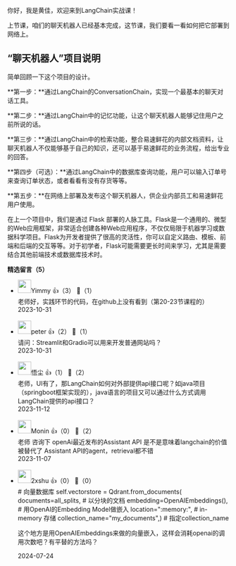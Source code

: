 你好，我是黄佳，欢迎来到LangChain实战课！

上节课，咱们的聊天机器人已经基本完成，这节课，我们要看一看如何把它部署到网络上。

## “聊天机器人”项目说明

简单回顾一下这个项目的设计。

**第一步：**通过LangChain的ConversationChain，实现一个最基本的聊天对话工具。

**第二步：**通过LangChain中的记忆功能，让这个聊天机器人能够记住用户之前所说的话。

**第三步：**通过LangChain中的检索功能，整合易速鲜花的内部文档资料，让聊天机器人不仅能够基于自己的知识，还可以基于易速鲜花的业务流程，给出专业的回答。

**第四步（可选）：**通过LangChain中的数据库查询功能，用户可以输入订单号来查询订单状态，或者看看有没有存货等等。

**第五步：**在网络上部署及发布这个聊天机器人，供企业内部员工和易速鲜花用户使用。

在上一个项目中，我们是通过 Flask 部署的人脉工具。Flask是一个通用的、微型的Web应用框架，非常适合创建各种Web应用程序，不仅仅局限于机器学习或数据科学项目。Flask为开发者提供了很高的灵活性，你可以自定义路由、模板、前端和后端的交互等等。对于初学者，Flask可能需要更长时间来学习，尤其是需要结合其他前端技术或数据库技术时。
<div><strong>精选留言（5）</strong></div><ul>
<li><img src="https://static001.geekbang.org/account/avatar/00/11/f6/a0/8ea0bfba.jpg" width="30px"><span>Yimmy</span> 👍（3） 💬（1）<div>老师好，实践环节的代码，在github上没有看到（第20-23节课程的）</div>2023-10-31</li><br/><li><img src="https://static001.geekbang.org/account/avatar/00/10/25/87/f3a69d1b.jpg" width="30px"><span>peter</span> 👍（2） 💬（1）<div>请问：Streamlit和Gradio可以用来开发普通网站吗？</div>2023-10-31</li><br/><li><img src="https://static001.geekbang.org/account/avatar/00/21/67/fe/5d17661a.jpg" width="30px"><span>悟尘</span> 👍（1） 💬（2）<div>老师，UI有了，那LangChain如何对外部提供api接口呢？如java项目（springboot框架实现的），java语言的项目又可以通过什么方式调用LangChain提供的api接口？</div>2023-11-12</li><br/><li><img src="https://static001.geekbang.org/account/avatar/00/2f/fb/37/791d0f5e.jpg" width="30px"><span>Monin</span> 👍（0） 💬（2）<div>老师  咨询下  openAi最近发布的Assistant API   是不是意味着langchain的价值被替代了  Assistant API的agent，retrieval都不错
</div>2023-11-07</li><br/><li><img src="http://thirdwx.qlogo.cn/mmopen/vi_32/Q0j4TwGTfTKsz8j0bAayjSne9iakvjzUmvUdxWEbsM9iasQ74spGFayIgbSE232sH2LOWmaKtx1WqAFDiaYgVPwIQ/132" width="30px"><span>2xshu</span> 👍（0） 💬（0）<div># 向量数据库 
self.vectorstore = Qdrant.from_documents(
 documents=all_splits, # 以分块的文档 
 embedding=OpenAIEmbeddings(), # 用OpenAI的Embedding Model做嵌入
 location=&quot;:memory:&quot;, # in-memory 存储 
collection_name=&quot;my_documents&quot;,) # 指定collection_name

这个地方是用OpenAIEmbeddings来做的向量嵌入，这样会消耗openai的调用次数吧？有平替的方法吗？
</div>2024-07-24</li><br/>
</ul>
